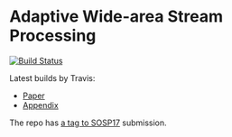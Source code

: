 # Adaptive Wide-area Stream Processing

[![Build Status](https://travis-ci.com/nebgnahz/nsdi18-awstream.svg?token=FtzQss73KSBwcHhSsrGQ&branch=master)](https://travis-ci.com/nebgnahz/nsdi18-awstream)

Latest builds by Travis:
- [Paper](https://nebgnahz.github.io/nsdi18-awstream/awstream.pdf)
- [Appendix](https://nebgnahz.github.io/nsdi18-awstream/appendix.pdf)

The repo
has [a tag to SOSP17](https://github.com/nebgnahz/nsdi18-awstream/tree/sosp17)
submission.
